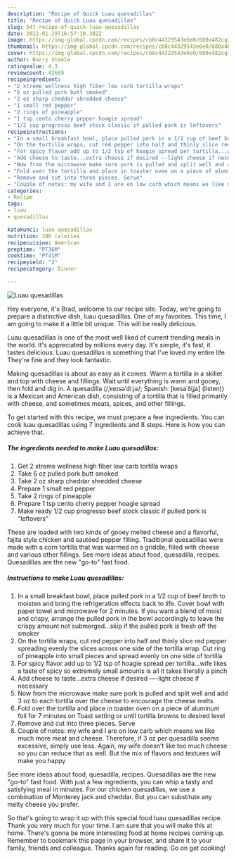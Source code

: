 ```yaml
---
description: "Recipe of Quick Luau quesadillas"
title: "Recipe of Quick Luau quesadillas"
slug: 547-recipe-of-quick-luau-quesadillas
date: 2022-01-29T16:57:10.382Z
image: https://img-global.cpcdn.com/recipes/cb8c44329543e6e0/680x482cq70/luau-quesadillas-recipe-main-photo.jpg
thumbnail: https://img-global.cpcdn.com/recipes/cb8c44329543e6e0/680x482cq70/luau-quesadillas-recipe-main-photo.jpg
cover: https://img-global.cpcdn.com/recipes/cb8c44329543e6e0/680x482cq70/luau-quesadillas-recipe-main-photo.jpg
author: Barry Steele
ratingvalue: 4.3
reviewcount: 42669
recipeingredient:
- "2 xtreme wellness high fiber low carb tortilla wraps"
- "6 oz pulled pork butt smoked"
- "2 oz sharp cheddar shredded cheese"
- "1 small red pepper"
- "2 rings of pineapple"
- "1 tsp cento cherry pepper hoagie spread"
- "1/2 cup progresso beef stock classic if pulled pork is leftovers"
recipeinstructions:
- "In a small breakfast bowl, place pulled pork in a 1/2 cup of beef broth to moisten and bring the refrigeration effects back to life. Cover bowl with paper towel and microwave for 2 minutes. If you want a blend of moist and crispy, arrange the pulled pork in the bowl accordingly to leave the crispy amount not submerged...skip if the pulled pork is fresh off the smoker"
- "On the tortilla wraps, cut red pepper into half and thinly slice red pepper spreading evenly the slices across one side of the tortilla wrap. Cut ring of pineapple into small pieces and spread evenly on one side of tortilla"
- "For spicy flavor add up to 1/2 tsp of hoagie spread per tortilla...wife likes a taste of spicy so extremely small amounts is all it takes literally a pinch"
- "Add cheese to taste...extra cheese if desired —-light cheese if necessary"
- "Now from the microwave make sure pork is pulled and split well and add 3 oz to each tortilla over the cheese to encourage the cheese melts"
- "Fold over the tortilla and place in toaster oven on a piece of aluminum foil for 7 minutes on Toast setting or until tortilla browns to desired level"
- "Remove and cut into three pieces. Serve"
- "Couple of notes: my wife and I are on low carb which means we like much more meat and cheese. Therefore, if 3 oz per quesadilla seems excessive, simply use less. Again, my wife doesn’t like too much cheese so you can reduce that as well. But the mix of flavors and textures will make you happy"
categories:
- Recipe
tags:
- luau
- quesadillas

katakunci: luau quesadillas 
nutrition: 200 calories
recipecuisine: American
preptime: "PT36M"
cooktime: "PT41M"
recipeyield: "2"
recipecategory: Dinner

---
```



![Luau quesadillas](https://img-global.cpcdn.com/recipes/cb8c44329543e6e0/680x482cq70/luau-quesadillas-recipe-main-photo.jpg)

Hey everyone, it's Brad, welcome to our recipe site. Today, we're going to prepare a distinctive dish, luau quesadillas. One of my favorites. This time, I am going to make it a little bit unique. This will be really delicious.

Luau quesadillas is one of the most well liked of current trending meals in the world. It's appreciated by millions every day. It's simple, it's fast, it tastes delicious. Luau quesadillas is something that I've loved my entire life. They're fine and they look fantastic.

Making quesadillas is about as easy as it comes. Warm a tortilla in a skillet and top with cheese and fillings. Wait until everything is warm and gooey, then fold and dig in. A quesadilla (/ˌkeɪsəˈdiːjə/; Spanish: [kesaˈðiʝa] (listen)) is a Mexican and American dish, consisting of a tortilla that is filled primarily with cheese, and sometimes meats, spices, and other fillings.


To get started with this recipe, we must prepare a few ingredients. You can cook luau quesadillas using 7 ingredients and 8 steps. Here is how you can achieve that.

<!--inarticleads1-->

##### The ingredients needed to make Luau quesadillas:

1. Get 2 xtreme wellness high fiber low carb tortilla wraps
1. Take 6 oz pulled pork butt smoked
1. Take 2 oz sharp cheddar shredded cheese
1. Prepare 1 small red pepper
1. Take 2 rings of pineapple
1. Prepare 1 tsp cento cherry pepper hoagie spread
1. Make ready 1/2 cup progresso beef stock classic if pulled pork is “leftovers”


These are loaded with two kinds of gooey melted cheese and a flavorful, fajita style chicken and sautéed pepper filling. Traditional quesadillas were made with a corn tortilla that was warmed on a griddle, filled with cheese and various other fillings. See more ideas about food, quesadilla, recipes. Quesadillas are the new &#34;go-to&#34; fast food. 

<!--inarticleads2-->

##### Instructions to make Luau quesadillas:

1. In a small breakfast bowl, place pulled pork in a 1/2 cup of beef broth to moisten and bring the refrigeration effects back to life. Cover bowl with paper towel and microwave for 2 minutes. If you want a blend of moist and crispy, arrange the pulled pork in the bowl accordingly to leave the crispy amount not submerged...skip if the pulled pork is fresh off the smoker
1. On the tortilla wraps, cut red pepper into half and thinly slice red pepper spreading evenly the slices across one side of the tortilla wrap. Cut ring of pineapple into small pieces and spread evenly on one side of tortilla
1. For spicy flavor add up to 1/2 tsp of hoagie spread per tortilla...wife likes a taste of spicy so extremely small amounts is all it takes literally a pinch
1. Add cheese to taste...extra cheese if desired —-light cheese if necessary
1. Now from the microwave make sure pork is pulled and split well and add 3 oz to each tortilla over the cheese to encourage the cheese melts
1. Fold over the tortilla and place in toaster oven on a piece of aluminum foil for 7 minutes on Toast setting or until tortilla browns to desired level
1. Remove and cut into three pieces. Serve
1. Couple of notes: my wife and I are on low carb which means we like much more meat and cheese. Therefore, if 3 oz per quesadilla seems excessive, simply use less. Again, my wife doesn’t like too much cheese so you can reduce that as well. But the mix of flavors and textures will make you happy


See more ideas about food, quesadilla, recipes. Quesadillas are the new &#34;go-to&#34; fast food. With just a few ingredients, you can whip a tasty and satisfying meal in minutes. For our chicken quesadillas, we use a combination of Monterey jack and cheddar. But you can substitute any melty cheese you prefer. 

So that's going to wrap it up with this special food luau quesadillas recipe. Thank you very much for your time. I am sure that you will make this at home. There's gonna be more interesting food at home recipes coming up. Remember to bookmark this page in your browser, and share it to your family, friends and colleague. Thanks again for reading. Go on get cooking!

